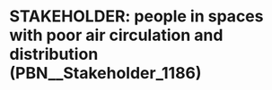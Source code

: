 # STAKEHOLDER: __people in spaces with poor air circulation and distribution__ (PBN__Stakeholder_1186)

